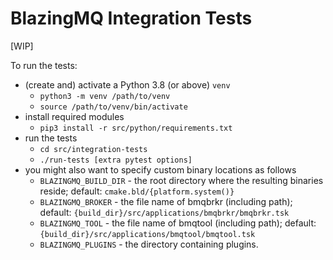 # BlazingMQ Integration Tests

[WIP]

To run the tests:

* (create and) activate a Python 3.8 (or above) `venv`
    * `python3 -m venv /path/to/venv`
    * `source /path/to/venv/bin/activate`
* install required modules
    * `pip3 install -r src/python/requirements.txt`
* run the tests
    * `cd src/integration-tests`
    * `./run-tests [extra pytest options]`
* you might also want to specify custom binary locations as follows
    * `BLAZINGMQ_BUILD_DIR` - the root directory where the resulting binaries reside;
       default: `cmake.bld/{platform.system()}`
    * `BLAZINGMQ_BROKER` - the file name of bmqbrkr (including path);
       default: `{build_dir}/src/applications/bmqbrkr/bmqbrkr.tsk`
    * `BLAZINGMQ_TOOL` - the file name of bmqtool (including path);
       default: `{build_dir}/src/applications/bmqtool/bmqtool.tsk`
    * `BLAZINGMQ_PLUGINS` - the directory containing plugins.

